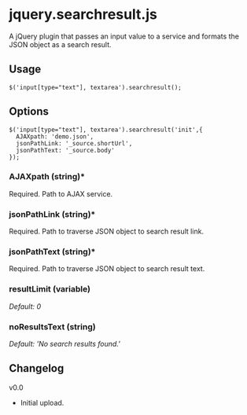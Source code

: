 jquery.searchresult.js
======================

A jQuery plugin that passes an input value to a service and formats the JSON object as a search result.


Usage
---------------------

    $('input[type="text"], textarea').searchresult();

Options
---------------------

    $('input[type="text"], textarea').searchresult('init',{
      AJAXpath: 'demo.json',
      jsonPathLink: '_source.shortUrl',
      jsonPathText: '_source.body'
    });

### AJAXpath (string)*
Required. Path to AJAX service.

### jsonPathLink (string)*
Required. Path to traverse JSON object to search result link.

### jsonPathText (string)*
Required. Path to traverse JSON object to search result text.

### resultLimit (variable)
_Default: 0_

### noResultsText (string)
_Default: 'No search results found.'_



Changelog
---------------------
v0.0
  + Initial upload.